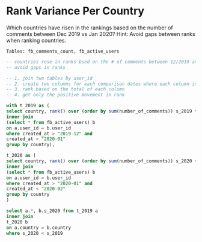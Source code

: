 # Rank Variance Per Country

Which countries have risen in the rankings based on the number of comments between Dec 2019 vs Jan 2020? Hint: Avoid gaps between ranks when ranking countries.

```
Tables: fb_comments_count, fb_active_users
```

```sql
-- countries rose in ranks bsed on the # of comments between 12/2019 and 01/2020
-- avoid gaps in ranks

-- 1. join two tables by user_id
-- 2. create two columns for each comparison dates where each column is filtered by dates and groupped by name
-- 3. rank based on the total of each column
-- 4. get only the positive movement in rank

with t_2019 as (
select country, rank() over (order by sum(number_of_comments)) s_2019 from fb_comments_count a
inner join
(select * from fb_active_users) b
on a.user_id = b.user_id
where created_at > "2019-12" and
created_at < "2020-01"
group by country),

t_2020 as (
select country, rank() over (order by sum(number_of_comments)) s_2020 from fb_comments_count a
inner join
(select * from fb_active_users) b
on a.user_id = b.user_id
where created_at > "2020-01" and
created_at < "2020-02"
group by country
)

select a.*, b.s_2020 from t_2019 a
inner join
t_2020 b
on a.country = b.country
where s_2020 < s_2019
```